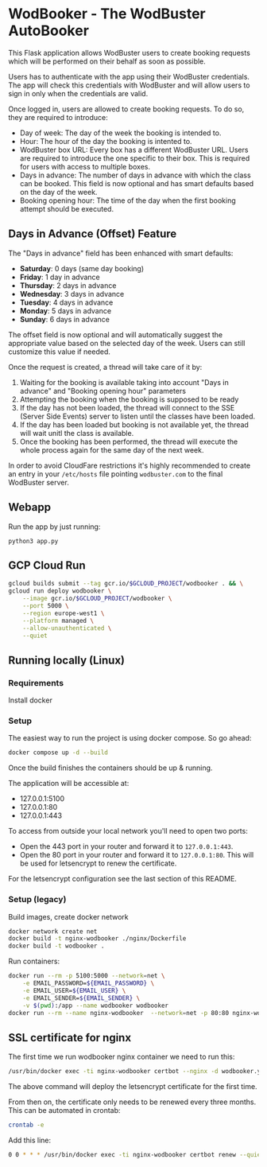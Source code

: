 # WodBooker - The WodBuster AutoBooker

This Flask application allows WodBuster users to create booking requests which will be performed on their behalf as soon as possible.

Users has to authenticate with the app using their WodBuster credentials. The app will check this credentials with WodBuster and will allow users to sign in only when the credentials are valid.

Once logged in, users are allowed to create booking requests. To do so, they are required to introduce:

* Day of week: The day of the week the booking is intended to.
* Hour: The hour of the day the booking is intented to.
* WodBuster box URL: Every box has a different WodBuster URL. Users are required to introduce the one specific to their box. This is required for users with access to multiple boxes.
* Days in advance: The number of days in advance with which the class can be booked. This field is now optional and has smart defaults based on the day of the week.
* Booking opening hour: The time of the day when the first booking attempt should be executed. 

## Days in Advance (Offset) Feature

The "Days in advance" field has been enhanced with smart defaults:

- **Saturday**: 0 days (same day booking)
- **Friday**: 1 day in advance
- **Thursday**: 2 days in advance
- **Wednesday**: 3 days in advance
- **Tuesday**: 4 days in advance
- **Monday**: 5 days in advance
- **Sunday**: 6 days in advance

The offset field is now optional and will automatically suggest the appropriate value based on the selected day of the week. Users can still customize this value if needed.

Once the request is created, a thread will take care of it by:

1. Waiting for the booking is available taking into account "Days in advance" and "Booking opening hour" parameters
2. Attempting the booking when the booking is supposed to be ready
3. If the day has not been loaded, the thread will connect to the SSE (Server Side Events) server to listen until the classes have been loaded.
4. If the day has been loaded but booking is not available yet, the thread will wait unitl the class is available. 
5. Once the booking has been performed, the thread will execute the whole process again for the same day of the next week.

In order to avoid CloudFare restrictions it's highly recommended to create an entry in your `/etc/hosts` file pointing `wodbuster.com` to the final WodBuster server.

## Webapp
Run the app by just running:

```
python3 app.py
```

## GCP Cloud Run

```bash
gcloud builds submit --tag gcr.io/$GCLOUD_PROJECT/wodbooker . && \
gcloud run deploy wodbooker \
    --image gcr.io/$GCLOUD_PROJECT/wodbooker \
    --port 5000 \
    --region europe-west1 \
    --platform managed \
    --allow-unauthenticated \
    --quiet
```

## Running locally (Linux)

### Requirements

Install docker

### Setup

The easiest way to run the project is using docker compose. So go ahead:

```bash
docker compose up -d --build
```

Once the build finishes the containers should be up & running.

The application will be accessible at:

- 127.0.0.1:5100
- 127.0.0.1:80
- 127.0.0.1:443

To access from outside your local network you'll need to open two ports:

- Open the 443 port in your router and forward it to `127.0.0.1:443`.
- Open the 80 port in your router and forward it to `127.0.0.1:80`. This will be used for letsencrypt to renew the certificate.

For the letsencrypt configuration see the last section of this README.

### Setup (legacy)

Build images, create docker network

```bash
docker network create net
docker build -t nginx-wodbooker ./nginx/Dockerfile
docker build -t wodbooker .
```

Run containers:

```bash
docker run --rm -p 5100:5000 --network=net \
    -e EMAIL_PASSWORD=${EMAIL_PASSWORD} \
    -e EMAIL_USER=${EMAIL_USER} \
    -e EMAIL_SENDER=${EMAIL_SENDER} \
    -v $(pwd):/app --name wodbooker wodbooker
docker run --rm --name nginx-wodbooker  --network=net -p 80:80 nginx-wodbooker
```

## SSL certificate for nginx

The first time we run wodbooker nginx container we need to run this:

```bash
/usr/bin/docker exec -ti nginx-wodbooker certbot --nginx -d wodbooker.yourdomain.com
```

The above command will deploy the letsencrypt certificate for the first time.

From then on, the certificate only needs to be renewed every three months. This can be automated in crontab:

```bash
crontab -e
```

Add this line:

```bash
0 0 * * * /usr/bin/docker exec -ti nginx-wodbooker certbot renew --quiet
```
